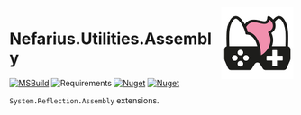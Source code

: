 <img src="assets/NSS-128x128.png" align="right" />

# Nefarius.Utilities.Assembly

[![MSBuild](https://github.com/nefarius/Nefarius.Utilities.Assembly/actions/workflows/dotnet.yml/badge.svg)](https://github.com/nefarius/Nefarius.Utilities.Assembly/actions/workflows/dotnet.yml) ![Requirements](https://img.shields.io/badge/Requires-.NET%20Standard%202.0-blue.svg) [![Nuget](https://img.shields.io/nuget/v/Nefarius.Utilities.Assembly)](https://www.nuget.org/packages/Nefarius.Utilities.Assembly/) [![Nuget](https://img.shields.io/nuget/dt/Nefarius.Utilities.Assembly)](https://www.nuget.org/packages/Nefarius.Utilities.Assembly/)

`System.Reflection.Assembly` extensions.
